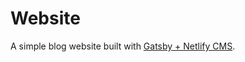 # Website
A simple blog website built with [Gatsby + Netlify CMS](https://github.com/netlify-templates/gatsby-starter-netlify-cms).
